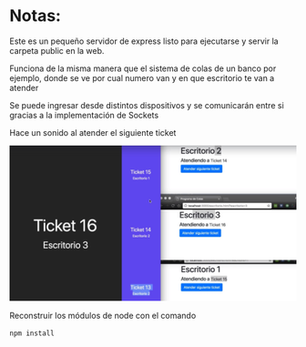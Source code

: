 # Notas:

Este es un pequeño servidor de express listo para ejecutarse y servir la carpeta public en la web.

Funciona de la misma manera que el sistema de colas de un banco por ejemplo, donde se ve por cual numero van y en que escritorio te van a atender

Se puede ingresar desde distintos dispositivos y se comunicarán entre si gracias a la implementación de Sockets

Hace un sonido al atender el siguiente ticket

![alt text](https://github.com/Kungfucoding23/aplicacion-de-tickets/blob/main/Tickets.jpg)


Reconstruir los módulos de node con el comando

```
npm install
```